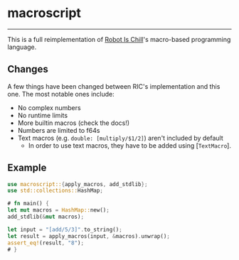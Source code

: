 # macroscript
---
This is a full reimplementation of [Robot Is Chill](https://github.com/balt-dev/robot-is-chill)'s macro-based programming language.

## Changes
A few things have been changed between RIC's implementation and this one.
The most notable ones include:
- No complex numbers
- No runtime limits
- More builtin macros (check the docs!)
- Numbers are limited to f64s
- Text macros (e.g. `double: [multiply/$1/2]`) aren't included by default
  - In order to use text macros, they have to be added using [`TextMacro`].

## Example
```rust
use macroscript::{apply_macros, add_stdlib};
use std::collections::HashMap;

# fn main() {
let mut macros = HashMap::new();
add_stdlib(&mut macros);

let input = "[add/5/3]".to_string();
let result = apply_macros(input, &macros).unwrap();
assert_eq!(result, "8");
# }
```
